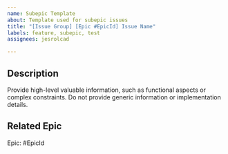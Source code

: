 ```yaml
---
name: Subepic Template
about: Template used for subepic issues
title: "[Issue Group] [Epic #EpicId] Issue Name"
labels: feature, subepic, test
assignees: jesrolcad

---
```


## Description
Provide high-level valuable information, such as functional aspects or complex constraints. Do not provide generic information or implementation details. 

## Related Epic
Epic: #EpicId


